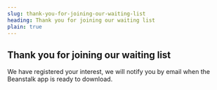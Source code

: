 ```yaml
---
slug: thank-you-for-joining-our-waiting-list
heading: Thank you for joining our waiting list
plain: true
---
```


## Thank you for joining our waiting list

We have registered your interest, we will notify you by email when the Beanstalk app is ready to download.
